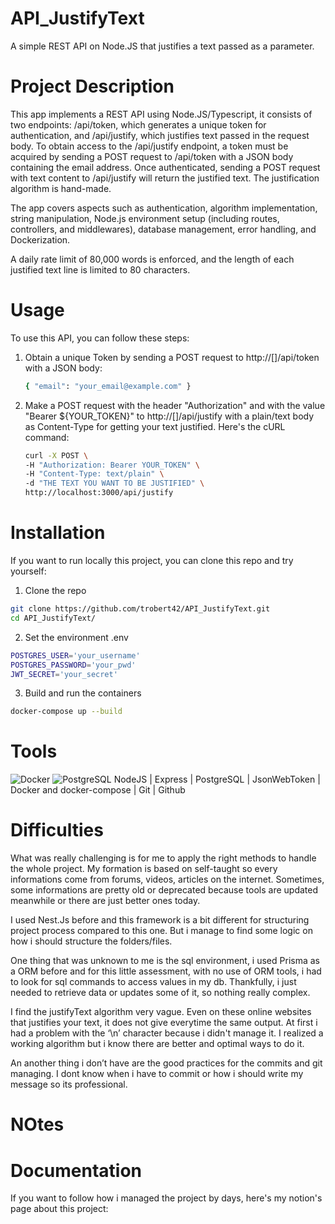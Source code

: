 # API_JustifyText
A simple REST API on Node.JS that justifies a text passed as a parameter.

# Project Description
This app implements a REST API using Node.JS/Typescript, it consists of two endpoints: /api/token, which generates a unique token for authentication, and /api/justify, which justifies text passed in the request body.
To obtain access to the /api/justify endpoint, a token must be acquired by sending a POST request to /api/token with a JSON body containing the email address. Once authenticated, sending a POST request with text content to /api/justify will return the justified text. The justification algorithm is hand-made.

The app covers aspects such as authentication, algorithm implementation, string manipulation, Node.js environment setup (including routes, controllers, and middlewares), database management, error handling, and Dockerization.

A daily rate limit of 80,000 words is enforced, and the length of each justified text line is limited to 80 characters.

# Usage 
To use this API, you can follow these steps:
1. Obtain a unique Token by sending a POST request to http://[]/api/token with a JSON body:
   ``` bash
   { "email": "your_email@example.com" }
   ```
2. Make a POST request with the header "Authorization" and with the value "Bearer ${YOUR_TOKEN}" to http://[]/api/justify with a plain/text body as Content-Type for getting your text justified. Here's the cURL command:
   ``` bash
   curl -X POST \
   -H "Authorization: Bearer YOUR_TOKEN" \
   -H "Content-Type: text/plain" \
   -d "THE TEXT YOU WANT TO BE JUSTIFIED" \
   http://localhost:3000/api/justify
   ```

# Installation
If you want to run locally this project, you can clone this repo and try yourself:
1. Clone the repo
  ``` bash
  git clone https://github.com/trobert42/API_JustifyText.git
  cd API_JustifyText/
  ```
2. Set the environment .env
  ``` bash
  POSTGRES_USER='your_username'
  POSTGRES_PASSWORD='your_pwd'
  JWT_SECRET='your_secret'
  ```
3. Build and run the containers
  ``` bash
  docker-compose up --build
  ```

# Tools
<img alt="Docker" src="https://img.shields.io/badge/docker-%230db7ed.svg?logo=docker&logoColor=white">
<img alt="PostgreSQL" src ="https://img.shields.io/badge/PostgreSQL-316192.svg?logo=postgresql&logoColor=white">
NodeJS | Express | PostgreSQL | JsonWebToken | Docker and docker-compose | Git | Github

# Difficulties
What was really challenging is for me to apply the right methods to handle the whole project. My formation is based on self-taught so every informations come from forums, videos, articles on the internet. Sometimes, some informations are pretty old or deprecated because tools are updated meanwhile or there are just better ones today. 

I used Nest.Js before and this framework is a bit different for structuring project process compared to this one. But i manage to find some logic on how i should structure the folders/files. 

One thing that was unknown to me is the sql environment, i used Prisma as a ORM before and for this little assessment, with no use of ORM tools, i had to look for sql commands to access values in my db. Thankfully, i just needed to retrieve data or updates some of it, so nothing really complex.

I find the justifyText algorithm very vague. Even on these online websites that justifies your text, it does not give everytime the same output. At first i had a problem with the ‘\n’ character because i didn't manage it. I realized a working algorithm but i know there are better and optimal ways to do it.

An another thing i don’t have are the good practices for the commits and git managing. I dont know when i have to commit or how i should write my message so its professional.

# NOtes

# Documentation
If you want to follow how i managed the project by days, here's my notion's page about this project:
